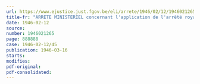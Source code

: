 ```yaml
---
url: https://www.ejustice.just.fgov.be/eli/arrete/1946/02/12/1946021265/justel
title-fr: "ARRETE MINISTERIEL concernant l'application de l'arrêté royal du 11 février 1946 instituant des organes de sécurité et d'hygiène dans les entreprises commerciales et industrielles, ainsi que dans les services et établissements publics ou d'utilité publique <rapporté par AM 17-12-1946; art. 10>"
date: 1946-02-12
source:
number: 1946021265
page: 888888
case: 1946-02-12/45
publication: 1946-03-16
starts:
modifies:
pdf-original:
pdf-consolidated:
---
```


